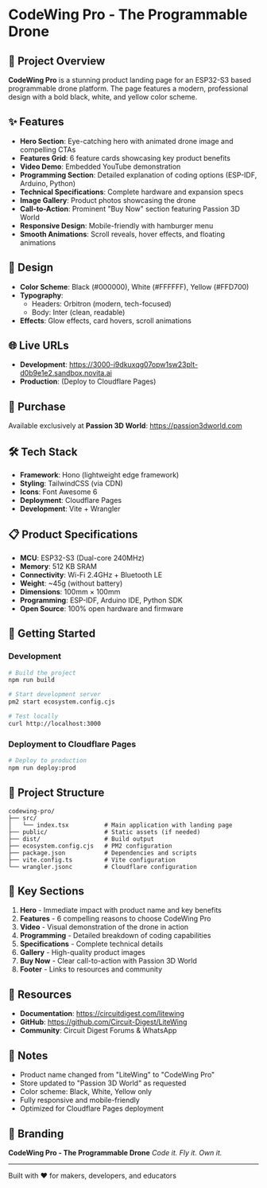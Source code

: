 # CodeWing Pro - The Programmable Drone

## 🚀 Project Overview
**CodeWing Pro** is a stunning product landing page for an ESP32-S3 based programmable drone platform. The page features a modern, professional design with a bold black, white, and yellow color scheme.

## ✨ Features
- **Hero Section**: Eye-catching hero with animated drone image and compelling CTAs
- **Features Grid**: 6 feature cards showcasing key product benefits
- **Video Demo**: Embedded YouTube demonstration
- **Programming Section**: Detailed explanation of coding options (ESP-IDF, Arduino, Python)
- **Technical Specifications**: Complete hardware and expansion specs
- **Image Gallery**: Product photos showcasing the drone
- **Call-to-Action**: Prominent "Buy Now" section featuring Passion 3D World
- **Responsive Design**: Mobile-friendly with hamburger menu
- **Smooth Animations**: Scroll reveals, hover effects, and floating animations

## 🎨 Design
- **Color Scheme**: Black (#000000), White (#FFFFFF), Yellow (#FFD700)
- **Typography**: 
  - Headers: Orbitron (modern, tech-focused)
  - Body: Inter (clean, readable)
- **Effects**: Glow effects, card hovers, scroll animations

## 🌐 Live URLs
- **Development**: https://3000-i9dkuxqg07opw1sw23plt-d0b9e1e2.sandbox.novita.ai
- **Production**: (Deploy to Cloudflare Pages)

## 🛒 Purchase
Available exclusively at **Passion 3D World**: https://passion3dworld.com

## 🛠️ Tech Stack
- **Framework**: Hono (lightweight edge framework)
- **Styling**: TailwindCSS (via CDN)
- **Icons**: Font Awesome 6
- **Deployment**: Cloudflare Pages
- **Development**: Vite + Wrangler

## 📋 Product Specifications
- **MCU**: ESP32-S3 (Dual-core 240MHz)
- **Memory**: 512 KB SRAM
- **Connectivity**: Wi-Fi 2.4GHz + Bluetooth LE
- **Weight**: ~45g (without battery)
- **Dimensions**: 100mm × 100mm
- **Programming**: ESP-IDF, Arduino IDE, Python SDK
- **Open Source**: 100% open hardware and firmware

## 🚀 Getting Started

### Development
```bash
# Build the project
npm run build

# Start development server
pm2 start ecosystem.config.cjs

# Test locally
curl http://localhost:3000
```

### Deployment to Cloudflare Pages
```bash
# Deploy to production
npm run deploy:prod
```

## 📁 Project Structure
```
codewing-pro/
├── src/
│   └── index.tsx          # Main application with landing page
├── public/                # Static assets (if needed)
├── dist/                  # Build output
├── ecosystem.config.cjs   # PM2 configuration
├── package.json           # Dependencies and scripts
├── vite.config.ts         # Vite configuration
└── wrangler.jsonc         # Cloudflare configuration
```

## 🎯 Key Sections
1. **Hero** - Immediate impact with product name and key benefits
2. **Features** - 6 compelling reasons to choose CodeWing Pro
3. **Video** - Visual demonstration of the drone in action
4. **Programming** - Detailed breakdown of coding capabilities
5. **Specifications** - Complete technical details
6. **Gallery** - High-quality product images
7. **Buy Now** - Clear call-to-action with Passion 3D World
8. **Footer** - Links to resources and community

## 🔗 Resources
- **Documentation**: https://circuitdigest.com/litewing
- **GitHub**: https://github.com/Circuit-Digest/LiteWing
- **Community**: Circuit Digest Forums & WhatsApp

## 📝 Notes
- Product name changed from "LiteWing" to "CodeWing Pro"
- Store updated to "Passion 3D World" as requested
- Color scheme: Black, White, Yellow only
- Fully responsive and mobile-friendly
- Optimized for Cloudflare Pages deployment

## 🎨 Branding
**CodeWing Pro - The Programmable Drone**
*Code it. Fly it. Own it.*

---

Built with ❤️ for makers, developers, and educators
